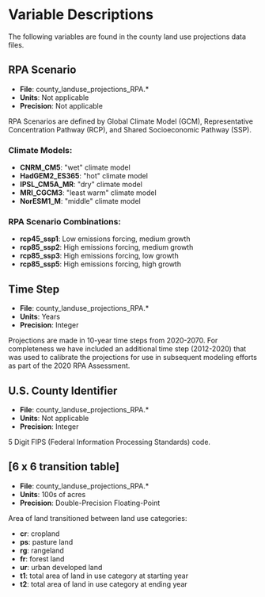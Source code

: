 # Variable Descriptions

The following variables are found in the county land use projections data files.

## RPA Scenario
- **File**: county_landuse_projections_RPA.*
- **Units**: Not applicable
- **Precision**: Not applicable

RPA Scenarios are defined by Global Climate Model (GCM), Representative Concentration Pathway (RCP), and Shared Socioeconomic Pathway (SSP).

### Climate Models:
- **CNRM_CM5**: "wet" climate model
- **HadGEM2_ES365**: "hot" climate model
- **IPSL_CM5A_MR**: "dry" climate model
- **MRI_CGCM3**: "least warm" climate model
- **NorESM1_M**: "middle" climate model

### RPA Scenario Combinations:
- **rcp45_ssp1**: Low emissions forcing, medium growth
- **rcp85_ssp2**: High emissions forcing, medium growth
- **rcp85_ssp3**: High emissions forcing, low growth
- **rcp85_ssp5**: High emissions forcing, high growth

## Time Step
- **File**: county_landuse_projections_RPA.*
- **Units**: Years
- **Precision**: Integer

Projections are made in 10-year time steps from 2020-2070. For completeness we have included an additional time step (2012-2020) that was used to calibrate the projections for use in subsequent modeling efforts as part of the 2020 RPA Assessment.

## U.S. County Identifier
- **File**: county_landuse_projections_RPA.*
- **Units**: Not applicable
- **Precision**: Integer

5 Digit FIPS (Federal Information Processing Standards) code.

## [6 x 6 transition table]
- **File**: county_landuse_projections_RPA.*
- **Units**: 100s of acres
- **Precision**: Double-Precision Floating-Point

Area of land transitioned between land use categories:
- **cr**: cropland
- **ps**: pasture land
- **rg**: rangeland
- **fr**: forest land
- **ur**: urban developed land
- **t1**: total area of land in use category at starting year
- **t2**: total area of land in use category at ending year 
